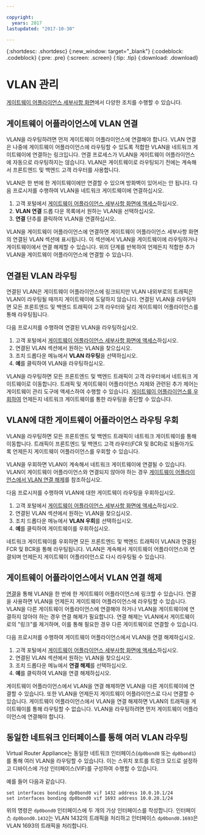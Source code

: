 ```yaml
---

copyright:
  years: 2017
lastupdated: "2017-10-30"

---
```


{:shortdesc: .shortdesc}
{:new_window: target="_blank"}
{:codeblock: .codeblock}
{:pre: .pre}
{:screen: .screen}
{:tip: .tip}
{:download: .download}

# VLAN 관리
[게이트웨이 어플라이언스 세부사항 화면](access-gateway-details.html)에서 다양한 조치를 수행할 수 있습니다. 

## 게이트웨이 어플라이언스에 VLAN 연결

VLAN을 라우팅하려면 먼저 게이트웨이 어플라이언스에 연결해야 합니다. VLAN 연결은 나중에 게이트웨이 어플라이언스에 라우팅할 수 있도록 적합한 VLAN을 네트워크 게이트웨이에 연결하는 링크입니다. 연결 프로세스가 VLAN을 게이트웨이 어플라이언스에 자동으로 라우팅하지는 않습니다. VLAN은 게이트웨이로 라우팅되기 전에는 계속해서 프론트엔드 및 백엔드 고객 라우터를 사용합니다.  

VLAN은 한 번에 한 게이트웨이에만 연결할 수 있으며 방화벽이 있어서는 안 됩니다. 다음 프로시저를 수행하여 VLAN을 네트워크 게이트웨이에 연결하십시오. 

1. 고객 포털에서 [게이트웨이 어플라이언스 세부사항 화면에 액세스](access-gateway-details.html)하십시오. 
2. **VLAN 연결** 드롭 다운 목록에서 원하는 VLAN을 선택하십시오. 
3. **연결** 단추를 클릭하여 VLAN을 연결하십시오. 

VLAN을 게이트웨이 어플라이언스에 연결하면 게이트웨이 어플라이언스 세부사항 화면의 연결된 VLAN 섹션에 표시됩니다. 이 섹션에서 VLAN을 게이트웨이에 라우팅하거나 게이트웨이에서 연결 해제할 수 있습니다. 위의 단계를 반복하여 언제든지 적합한 추가 VLAN을 게이트웨이 어플라이언스에 연결할 수 있습니다. 

## 연결된 VLAN 라우팅

연결된 VLAN은 게이트웨이 어플라이언스에 링크되지만 VLAN 내외부로의 트래픽은 VLAN이 라우팅될 때까지 게이트웨이에 도달하지 않습니다. 연결된 VLAN을 라우팅하면 모든 프론트엔드 및 백엔드 트래픽이 고객 라우터와 달리 게이트웨이 어플라이언스를 통해 라우팅됩니다.  

다음 프로시저를 수행하여 연결된 VLAN을 라우팅하십시오. 

1. 고객 포털에서 [게이트웨이 어플라이언스 세부사항 화면에 액세스](access-gateway-details.html)하십시오. 
2. 연결된 VLAN 섹션에서 원하는 VLAN을 찾으십시오. 
3. 조치 드롭다운 메뉴에서 **VLAN 라우팅**을 선택하십시오. 
4. **예**를 클릭하여 VLAN을 라우팅하십시오.  

VLAN을 라우팅하면 모든 프론트엔드 및 백엔드 트래픽이 고객 라우터에서 네트워크 게이트웨이로 이동합니다. 트래픽 및 게이트웨이 어플라이언스 자체와 관련된 추가 제어는 게이트웨이 관리 도구에 액세스하여 수행할 수 있습니다. [게이트웨이 어플라이언스를 우회하여](#bypass-gateway-appliance-routing-for-a-vlan) 언제든지 네트워크 게이트웨이를 통한 라우팅을 중단할 수 있습니다. 

## VLAN에 대한 게이트웨이 어플라이언스 라우팅 우회

VLAN을 라우팅하면 모든 프론트엔드 및 백엔드 트래픽이 네트워크 게이트웨이를 통해 이동합니다. 트래픽이 프론트엔드 및 백엔드 고객 라우터(FCR 및 BCR)로 되돌아가도록 언제든지 게이트웨이 어플라이언스를 우회할 수 있습니다.  

VLAN을 우회하면 VLAN이 계속해서 네트워크 게이트웨이에 연결될 수 있습니다. VLAN이 게이트웨이 어플라이언스와 연결되지 않아야 하는 경우 [게이트웨이 어플라이언스에서 VLAN 연결 해제](#disassociate-a-vlan-from-a-gateway-appliance)를 참조하십시오.  

다음 프로시저를 수행하여 VLAN에 대한 게이트웨이 라우팅을 우회하십시오. 

1. 고객 포털에서 [게이트웨이 어플라이언스 세부사항 화면에 액세스](access-gateway-details.html)하십시오. 
2. 연결된 VLAN 섹션에서 원하는 VLAN을 찾으십시오. 
3. 조치 드롭다운 메뉴에서 **VLAN 우회**를 선택하십시오. 
4. **예**를 클릭하여 게이트웨이를 우회하십시오.  

네트워크 게이트웨이를 우회하면 모든 프론트엔드 및 백엔드 트래픽이 VLAN과 연결된 FCR 및 BCR을 통해 라우팅됩니다. VLAN은 계속해서 게이트웨이 어플라이언스와 연결되며 언제든지 게이트웨이 어플라이언스로 다시 라우팅될 수 있습니다. 

## 게이트웨이 어플라이언스에서 VLAN 연결 해제

[연결](#associate-a-vlan-to-a-gateway-appliance)을 통해 VLAN을 한 번에 한 게이트웨이 어플라이언스에 링크할 수 있습니다. 연결을 사용하면 VLAN을 언제든지 게이트웨이 어플라이언스에 라우팅할 수 있습니다. VLAN을 다른 게이트웨이 어플라이언스에 연결해야 하거나 VLAN을 게이트웨이에 연결하지 않아야 하는 경우 연결 해제가 필요합니다. 연결 해제는 VLAN에서 게이트웨이로의 "링크"를 제거하며, 이를 통해 필요한 경우 다른 게이트웨이로 연결할 수 있습니다.  

다음 프로시저를 수행하여 게이트웨이 어플라이언스에서 VLAN을 연결 해제하십시오. 

1. 고객 포털에서 [게이트웨이 어플라이언스 세부사항 화면에 액세스](access-gateway-details.html)하십시오. 
2. 연결된 VLAN 섹션에서 원하는 VLAN을 찾으십시오. 
3. 조치 드롭다운 메뉴에서 **연결 해제**를 선택하십시오.  
4. **예**를 클릭하여 VLAN을 연결 해제하십시오.  

게이트웨이 어플라이언스에서 VLAN을 연결 해제하면 VLAN을 다른 게이트웨이에 연결할 수 있습니다. 또한 VLAN을 언제든지 게이트웨이 어플라이언스로 다시 연결할 수 있습니다. 게이트웨이 어플라이언스에서 VLAN을 연결 해제하면 VLAN의 트래픽을 게이트웨이를 통해 라우팅할 수 없습니다. VLAN을 라우팅하려면 먼저 게이트웨이 어플라이언스에 연결해야 합니다. 

## 동일한 네트워크 인터페이스를 통해 여러 VLAN 라우팅
Virtual Router Appliance는 동일한 네트워크 인터페이스(`dp0bond0` 또는 `dp0bond1`)를 통해 여러 VLAN을 라우팅할 수 있습니다. 이는 스위치 포트를 트렁크 모드로 설정하고 디바이스에 가상 인터페이스(VIF)를 구성하여 수행할 수 있습니다. 

예를 들어 다음과 같습니다.  

```
set interfaces bonding dp0bond0 vif 1432 address 10.0.10.1/24
set interfaces bonding dp0bond0 vif 1693 address 10.0.20.1/24
```

위의 명령은 `dp0bond0` 인터페이스에 두 개의 가상 인터페이스를 작성합니다. 인터페이스 `dp0bond0.1432`는 VLAN 1432의 트래픽을 처리하고 인터페이스 `dp0bond0.1693`은 VLAN 1693의 트래픽을 처리합니다.
